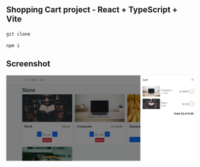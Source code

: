 ## Shopping Cart project - React + TypeScript + Vite

`git clone`

`npm i`

## Screenshot

![Shopping Cart Icon](./src/assets/image.png)
